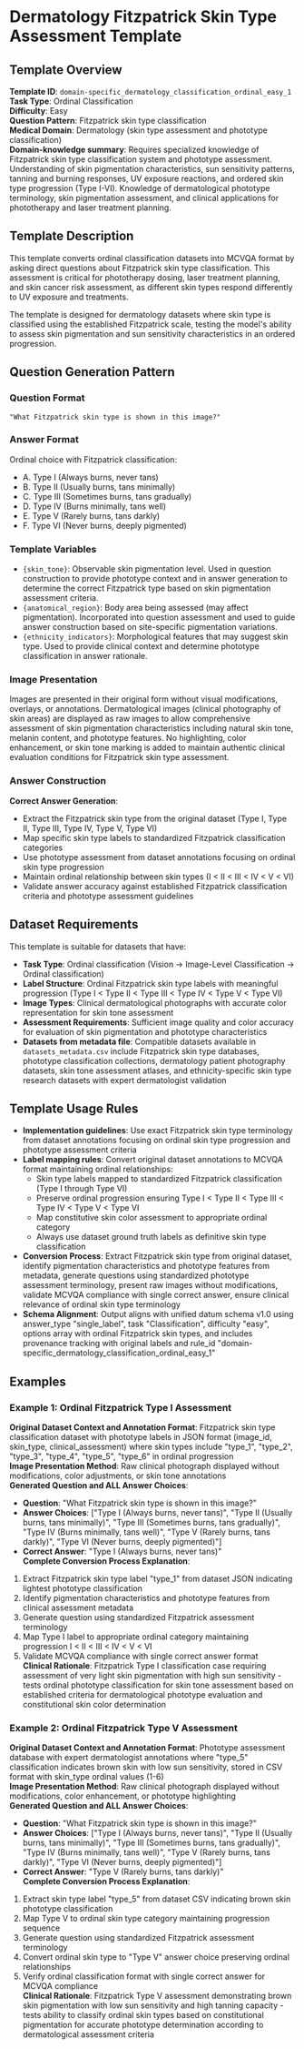 # Dermatology Fitzpatrick Skin Type Assessment Template

## Template Overview

**Template ID**: `domain-specific_dermatology_classification_ordinal_easy_1`  
**Task Type**: Ordinal Classification  
**Difficulty**: Easy  
**Question Pattern**: Fitzpatrick skin type classification  
**Medical Domain**: Dermatology (skin type assessment and phototype classification)  
**Domain-knowledge summary**: Requires specialized knowledge of Fitzpatrick skin type classification system and phototype assessment. Understanding of skin pigmentation characteristics, sun sensitivity patterns, tanning and burning responses, UV exposure reactions, and ordered skin type progression (Type I-VI). Knowledge of dermatological phototype terminology, skin pigmentation assessment, and clinical applications for phototherapy and laser treatment planning.

## Template Description

This template converts ordinal classification datasets into MCVQA format by asking direct questions about Fitzpatrick skin type classification. This assessment is critical for phototherapy dosing, laser treatment planning, and skin cancer risk assessment, as different skin types respond differently to UV exposure and treatments.

The template is designed for dermatology datasets where skin type is classified using the established Fitzpatrick scale, testing the model's ability to assess skin pigmentation and sun sensitivity characteristics in an ordered progression.

## Question Generation Pattern

### Question Format
```
"What Fitzpatrick skin type is shown in this image?"
```

### Answer Format
Ordinal choice with Fitzpatrick classification:
- A. Type I (Always burns, never tans)
- B. Type II (Usually burns, tans minimally)
- C. Type III (Sometimes burns, tans gradually)
- D. Type IV (Burns minimally, tans well)
- E. Type V (Rarely burns, tans darkly)
- F. Type VI (Never burns, deeply pigmented)

### Template Variables
- `{skin_tone}`: Observable skin pigmentation level. Used in question construction to provide phototype context and in answer generation to determine the correct Fitzpatrick type based on skin pigmentation assessment criteria.
- `{anatomical_region}`: Body area being assessed (may affect pigmentation). Incorporated into question assessment and used to guide answer construction based on site-specific pigmentation variations.
- `{ethnicity_indicators}`: Morphological features that may suggest skin type. Used to provide clinical context and determine phototype classification in answer rationale.

### Image Presentation
Images are presented in their original form without visual modifications, overlays, or annotations. Dermatological images (clinical photography of skin areas) are displayed as raw images to allow comprehensive assessment of skin pigmentation characteristics including natural skin tone, melanin content, and phototype features. No highlighting, color enhancement, or skin tone marking is added to maintain authentic clinical evaluation conditions for Fitzpatrick skin type assessment.

### Answer Construction
**Correct Answer Generation**:
- Extract the Fitzpatrick skin type from the original dataset (Type I, Type II, Type III, Type IV, Type V, Type VI)
- Map specific skin type labels to standardized Fitzpatrick classification categories
- Use phototype assessment from dataset annotations focusing on ordinal skin type progression
- Maintain ordinal relationship between skin types (I < II < III < IV < V < VI)
- Validate answer accuracy against established Fitzpatrick classification criteria and phototype assessment guidelines

## Dataset Requirements

This template is suitable for datasets that have:
- **Task Type**: Ordinal classification (Vision → Image-Level Classification → Ordinal classification)
- **Label Structure**: Ordinal Fitzpatrick skin type labels with meaningful progression (Type I < Type II < Type III < Type IV < Type V < Type VI)
- **Image Types**: Clinical dermatological photographs with accurate color representation for skin tone assessment
- **Assessment Requirements**: Sufficient image quality and color accuracy for evaluation of skin pigmentation and phototype characteristics
- **Datasets from metadata file**: Compatible datasets available in `datasets_metadata.csv` include Fitzpatrick skin type databases, phototype classification collections, dermatology patient photography datasets, skin tone assessment atlases, and ethnicity-specific skin type research datasets with expert dermatologist validation

## Template Usage Rules

- **Implementation guidelines**: Use exact Fitzpatrick skin type terminology from dataset annotations focusing on ordinal skin type progression and phototype assessment criteria
- **Label mapping rules**: Convert original dataset annotations to MCVQA format maintaining ordinal relationships:
  - Skin type labels mapped to standardized Fitzpatrick classification (Type I through Type VI)
  - Preserve ordinal progression ensuring Type I < Type II < Type III < Type IV < Type V < Type VI
  - Map constitutive skin color assessment to appropriate ordinal category
  - Always use dataset ground truth labels as definitive skin type classification
- **Conversion Process**: Extract Fitzpatrick skin type from original dataset, identify pigmentation characteristics and phototype features from metadata, generate questions using standardized phototype assessment terminology, present raw images without modifications, validate MCVQA compliance with single correct answer, ensure clinical relevance of ordinal skin type terminology
- **Schema Alignment**: Output aligns with unified datum schema v1.0 using answer_type "single_label", task "Classification", difficulty "easy", options array with ordinal Fitzpatrick skin types, and includes provenance tracking with original labels and rule_id "domain-specific_dermatology_classification_ordinal_easy_1"

## Examples

### Example 1: Ordinal Fitzpatrick Type I Assessment
**Original Dataset Context and Annotation Format**: Fitzpatrick skin type classification dataset with phototype labels in JSON format (image_id, skin_type, clinical_assessment) where skin types include "type_1", "type_2", "type_3", "type_4", "type_5", "type_6" in ordinal progression  
**Image Presentation Method**: Raw clinical photograph displayed without modifications, color adjustments, or skin tone annotations  
**Generated Question and ALL Answer Choices**: 
- **Question**: "What Fitzpatrick skin type is shown in this image?"
- **Answer Choices**: ["Type I (Always burns, never tans)", "Type II (Usually burns, tans minimally)", "Type III (Sometimes burns, tans gradually)", "Type IV (Burns minimally, tans well)", "Type V (Rarely burns, tans darkly)", "Type VI (Never burns, deeply pigmented)"]
- **Correct Answer**: "Type I (Always burns, never tans)"  
**Complete Conversion Process Explanation**: 
1. Extract Fitzpatrick skin type label "type_1" from dataset JSON indicating lightest phototype classification
2. Identify pigmentation characteristics and phototype features from clinical assessment metadata
3. Generate question using standardized Fitzpatrick assessment terminology
4. Map Type I label to appropriate ordinal category maintaining progression I < II < III < IV < V < VI
5. Validate MCVQA compliance with single correct answer format  
**Clinical Rationale**: Fitzpatrick Type I classification case requiring assessment of very light skin pigmentation with high sun sensitivity - tests ordinal phototype classification for skin tone assessment based on established criteria for dermatological phototype evaluation and constitutional skin color determination

### Example 2: Ordinal Fitzpatrick Type V Assessment  
**Original Dataset Context and Annotation Format**: Phototype assessment database with expert dermatologist annotations where "type_5" classification indicates brown skin with low sun sensitivity, stored in CSV format with skin_type ordinal values (1-6)  
**Image Presentation Method**: Raw clinical photograph displayed without modifications, color enhancement, or phototype highlighting  
**Generated Question and ALL Answer Choices**:
- **Question**: "What Fitzpatrick skin type is shown in this image?"
- **Answer Choices**: ["Type I (Always burns, never tans)", "Type II (Usually burns, tans minimally)", "Type III (Sometimes burns, tans gradually)", "Type IV (Burns minimally, tans well)", "Type V (Rarely burns, tans darkly)", "Type VI (Never burns, deeply pigmented)"] 
- **Correct Answer**: "Type V (Rarely burns, tans darkly)"  
**Complete Conversion Process Explanation**:
1. Extract skin type label "type_5" from dataset CSV indicating brown skin phototype classification
2. Map Type V to ordinal skin type category maintaining progression sequence
3. Generate question using standardized Fitzpatrick assessment terminology
4. Convert ordinal skin type to "Type V" answer choice preserving ordinal relationships
5. Verify ordinal classification format with single correct answer for MCVQA compliance  
**Clinical Rationale**: Fitzpatrick Type V assessment demonstrating brown skin pigmentation with low sun sensitivity and high tanning capacity - tests ability to classify ordinal skin types based on constitutional pigmentation for accurate phototype determination according to dermatological assessment criteria

